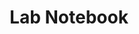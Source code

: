 ---
toc: true
comments: true
layout: post
title: Lab Notebook
description: notebook about the week
courses: { csa: {week: 0} }
type: plans
---